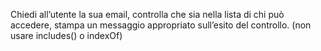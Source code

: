 Chiedi all’utente la sua email,
controlla che sia nella lista di chi può accedere,
stampa un messaggio appropriato sull’esito del controllo.
(non usare includes() o indexOf)